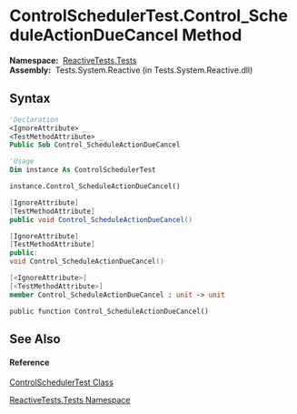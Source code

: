 # ControlSchedulerTest.Control\_ScheduleActionDueCancel Method

**Namespace:**  [ReactiveTests.Tests](ReactiveTests.Tests\ReactiveTests.Tests.md)  
**Assembly:**  Tests.System.Reactive (in Tests.System.Reactive.dll)

## Syntax

```vb
'Declaration
<IgnoreAttribute> _
<TestMethodAttribute> _
Public Sub Control_ScheduleActionDueCancel
```

```vb
'Usage
Dim instance As ControlSchedulerTest

instance.Control_ScheduleActionDueCancel()
```

```csharp
[IgnoreAttribute]
[TestMethodAttribute]
public void Control_ScheduleActionDueCancel()
```

```c++
[IgnoreAttribute]
[TestMethodAttribute]
public:
void Control_ScheduleActionDueCancel()
```

```fsharp
[<IgnoreAttribute>]
[<TestMethodAttribute>]
member Control_ScheduleActionDueCancel : unit -> unit 
```

```jscript
public function Control_ScheduleActionDueCancel()
```

## See Also

#### Reference

[ControlSchedulerTest Class](ControlSchedulerTest\ControlSchedulerTest.md)

[ReactiveTests.Tests Namespace](ReactiveTests.Tests\ReactiveTests.Tests.md)




